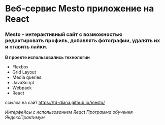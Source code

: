# Веб-сервис Mesto приложение на React

### Mesto - интерактивный сайт с возможностью редактировать профиль, добавлять фотографии, удалять их и ставить лайки.


**В проекте использовались технологии**

* Flexbox
* Grid Layout
* Media queries
* JavaScript
* Webpack
* React

ссылка на сайт <https://td-diana.github.io/mesto/>

*Интерфейсы с использованием React Программа обучения ЯндексПрактимум*


